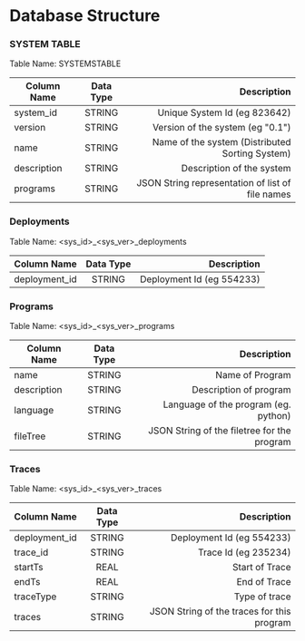 # Database Structure

### SYSTEM TABLE

Table Name: SYSTEMSTABLE

| Column Name        |  Data Type  |  Description |
|--------------------|:-----------:|--------------------------------------------------:|
| system_id          |  STRING     | Unique System Id (eg 823642)                      |
| version            |  STRING     | Version of the system (eg "0.1")                  |
| name               |  STRING     | Name of the system (Distributed Sorting System)   |
| description        |  STRING     | Description of the system                         |
| programs           |  STRING     | JSON String representation of list of file names  |


### Deployments

Table Name: <sys_id>_<sys_ver>_deployments

| Column Name        |  Data Type  |  Description |
|--------------------|:-----------:|------------------------------------------------:|
| deployment_id      |  STRING     | Deployment Id (eg 554233)                       |

### Programs

Table Name: <sys_id>_<sys_ver>_programs

| Column Name        |  Data Type  |  Description |
|--------------------|:-----------:|------------------------------------------------:|
| name               |  STRING     | Name of Program                                 |
| description        |  STRING     | Description of program                          |
| language           |  STRING     | Language of the program (eg. python)            |
| fileTree           |  STRING     | JSON String of the filetree for the program     |


### Traces

Table Name: <sys_id>_<sys_ver>_traces

| Column Name        |  Data Type  |  Description |
|--------------------|:-----------:|------------------------------------------------:|
| deployment_id      |  STRING     | Deployment Id (eg 554233)                       |
| trace_id           |  STRING     | Trace Id (eg 235234)                            |
| startTs            |  REAL       | Start of Trace                                  |
| endTs              |  REAL       | End of Trace                                    |
| traceType          |  STRING     | Type of trace                                   |
| traces             |  STRING     | JSON String of the traces for this program      |